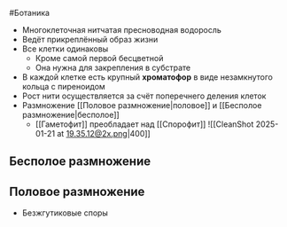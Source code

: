 #Ботаника 
- Многоклеточная нитчатая пресноводная водоросль
- Ведёт прикреплённый образ жизни
- Все клетки одинаковы
	- Кроме самой первой бесцветной
	- Она нужна для закрепления в субстрате
- В каждой клетке есть крупный **хроматофор** в виде незамкнутого кольца с пиреноидом
- Рост нити осуществляется за счёт поперечнего деления клеток
- Размножение [[Половое размножение|половое]] и [[Бесполое размножение|бесполое]] 
	- [[Гаметофит]] преобладает над [[Спорофит]]
![[CleanShot 2025-01-21 at 19.35.12@2x.png|400]]
## Бесполое размножение
## Половое размножение
- Безжгутиковые споры 
